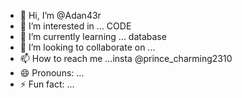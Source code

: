 - 👋 Hi, I’m @Adan43r
- 👀 I’m interested in ... CODE
- 🌱 I’m currently learning ... database
- 💞️ I’m looking to collaborate on ...
- 📫 How to reach me ...insta @prince_charming2310
- 😄 Pronouns: ...
- ⚡ Fun fact: ...

<!---
Adan43r/Adan43r is a ✨ special ✨ repository because its `README.md` (this file) appears on your GitHub profile.
You can click the Preview link to take a look at your changes.
--->
